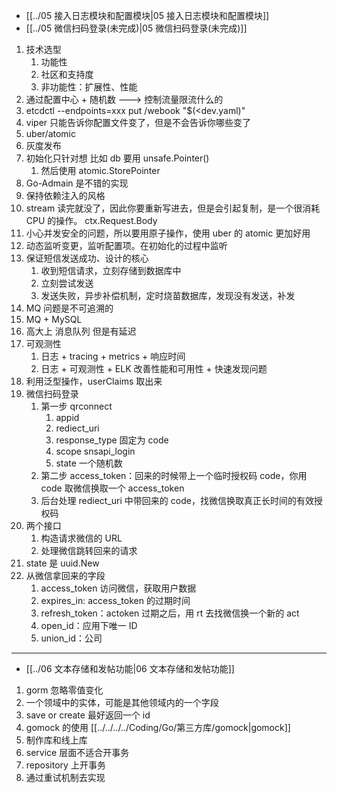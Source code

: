 - [[../05 接入日志模块和配置模块|05 接入日志模块和配置模块]]
- [[../05 微信扫码登录(未完成)|05 微信扫码登录(未完成)]]
1. 技术选型
	1. 功能性
	2. 社区和支持度
	3. 非功能性：扩展性、性能
2. 通过配置中心 + 随机数 ---> 控制流量限流什么的
3. etcdctl --endpoints=xxx put /webook "$(<dev.yaml)"
4. viper 只能告诉你配置文件变了，但是不会告诉你哪些变了
5. uber/atomic
6. 灰度发布
7. 初始化只针对想 比如 db 要用 unsafe.Pointer()
	1. 然后使用 atomic.StorePointer
8. Go-Admain 是不错的实现
9. 保持依赖注入的风格
10. stream 读完就没了，因此你要重新写进去，但是会引起复制，是一个很消耗 CPU 的操作。 ctx.Request.Body
11. 小心并发安全的问题，所以要用原子操作，使用 uber 的 atomic 更加好用
12. 动态监听变更，监听配置项。在初始化的过程中监听
13. 保证短信发送成功、设计的核心
	1. 收到短信请求，立刻存储到数据库中
	2. 立刻尝试发送
	3. 发送失败，异步补偿机制，定时烧苗数据库，发现没有发送，补发
14. MQ 问题是不可追溯的
15. MQ + MySQL
16. 高大上 消息队列 但是有延迟
17. 可观测性
	1. 日志 + tracing + metrics + 响应时间
	2. 日志 + 可观测性 + ELK 改善性能和可用性 + 快速发现问题
18. 利用泛型操作，userClaims 取出来
19. 微信扫码登录
	1. 第一步 qrconnect
		1. appid
		2. rediect_uri
		3. response_type 固定为 code
		4. scope snsapi_login
		5. state 一个随机数
	2. 第二步 access_token：回来的时候带上一个临时授权码 code，你用 code 取微信换取一个 access_token
	3. 后台处理 rediect_uri 中带回来的 code，找微信换取真正长时间的有效授权码
20. 两个接口
	1. 构造请求微信的 URL
	2. 处理微信跳转回来的请求
21. state 是 uuid.New
22. 从微信拿回来的字段
	1. access_token 访问微信，获取用户数据
	2. expires_in: access_token 的过期时间
	3. refresh_token：actoken 过期之后，用 rt 去找微信换一个新的 act
	4. open_id：应用下唯一 ID
	5. union_id：公司

---

- [[../06 文本存储和发帖功能|06 文本存储和发帖功能]]

1. gorm 忽略零值变化
2. 一个领域中的实体，可能是其他领域内的一个字段
3. save or create 最好返回一个 id
4. gomock 的使用 [[../../../../Coding/Go/第三方库/gomock|gomock]]
5. 制作库和线上库
6. service 层面不适合开事务
7. repository 上开事务
8. 通过重试机制去实现
